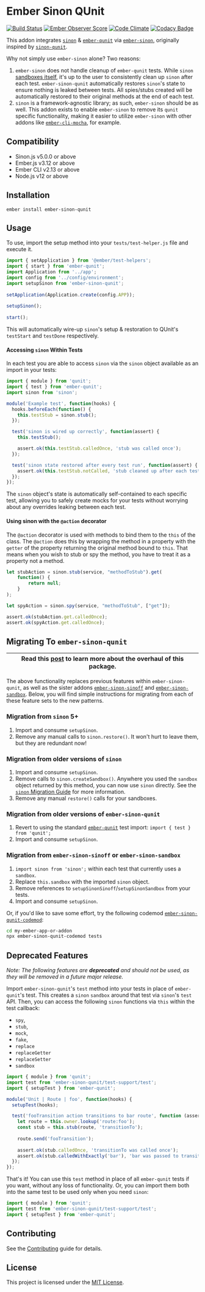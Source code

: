 Ember Sinon QUnit
=================

[![Build Status](https://travis-ci.org/elwayman02/ember-sinon-qunit.svg?branch=master)](https://travis-ci.org/elwayman02/ember-sinon-qunit)
[![Ember Observer Score](http://emberobserver.com/badges/ember-sinon-qunit.svg)](http://emberobserver.com/addons/ember-sinon-qunit)
[![Code Climate](https://codeclimate.com/github/elwayman02/ember-sinon-qunit/badges/gpa.svg)](https://codeclimate.com/github/elwayman02/ember-sinon-qunit)
[![Codacy Badge](https://api.codacy.com/project/badge/8c6fbb028801423fbd4b1bfe17c9b1a0)](https://www.codacy.com/app/hawker-jordan/ember-sinon-qunit)

This addon integrates [`sinon`](http://jhawk.co/sinonjs) & [`ember-qunit`](http://jhawk.co/ember-qunit) 
via [`ember-sinon`](http://jhawk.co/ember-sinon), originally inspired by [`sinon-qunit`](http://jhawk.co/sinon-qunit).

Why not simply use `ember-sinon` alone? Two reasons:

1. `ember-sinon` does not handle cleanup of `ember-qunit` tests. While `sinon` 
[sandboxes itself](https://sinonjs.org/guides/migrating-to-5.0), it's up to the user to 
consistently clean up `sinon` after each test. `ember-sinon-qunit` automatically 
restores `sinon`'s state to ensure nothing is leaked between tests. All spies/stubs created
will be automatically restored to their original methods at the end of each test.
2. `sinon` is a framework-agnostic library; as such, `ember-sinon` should be as well. This addon exists to enable
`ember-sinon` to remove its `qunit` specific functionality, making it easier to utilize `ember-sinon` 
with other addons like [`ember-cli-mocha`](http://jhawk.co/ember-cli-mocha), for example.


Compatibility
------------------------------------------------------------------------------

* Sinon.js v5.0.0 or above
* Ember.js v3.12 or above
* Ember CLI v2.13 or above
* Node.js v12 or above


Installation
------------------------------------------------------------------------------

```
ember install ember-sinon-qunit
```


Usage
------------------------------------------------------------------------------

To use, import the setup method into your `tests/test-helper.js` file and execute it.

```js
import { setApplication } from '@ember/test-helpers'; 
import { start } from 'ember-qunit'; 
import Application from '../app'; 
import config from '../config/environment'; 
import setupSinon from 'ember-sinon-qunit';
 
setApplication(Application.create(config.APP)); 
 
setupSinon();
 
start(); 
```

This will automatically wire-up `sinon`'s setup & restoration to QUnit's `testStart` and `testDone` respectively.

#### Accessing `sinon` Within Tests

In each test you are able to access `sinon` via the `sinon` object available as an import in your tests:

```js
import { module } from 'qunit';
import { test } from 'ember-qunit';
import sinon from 'sinon';

module('Example test', function(hooks) {
  hooks.beforeEach(function() {
    this.testStub = sinon.stub();
  });

  test('sinon is wired up correctly', function(assert) {
    this.testStub();

    assert.ok(this.testStub.calledOnce, 'stub was called once');
  });

  test('sinon state restored after every test run', function(assert) {
    assert.ok(this.testStub.notCalled, 'stub cleaned up after each test run');
  });
});
```

The `sinon` object's state is automatically self-contained to each specific test, allowing you to 
safely create mocks for your tests without worrying about any overrides leaking between each test.

#### Using sinon with the `@action` decorator

The `@action` decorator is used with methods to bind them to the `this` of the class. The `@action`
does this by wrapping the method in a property with the `getter` of the property returning the
original method bound to `this`. That means when you wish to stub or spy the method, you have to treat it as a
property not a method.

```js
let stubAction = sinon.stub(service, "methodToStub").get(
    function() { 
        return null; 
    }
);

let spyAction = sinon.spy(service, "methodToStub", ["get"]);

assert.ok(stubAction.get.calledOnce);
assert.ok(spyAction.get.calledOnce);
```

Migrating To `ember-sinon-qunit`
------------------------------------------------------------------------------

| Read this [post](https://www.jordanhawker.com/p/187541610821) to learn more about the overhaul of this package. |
| --- |

The above functionality replaces previous features within `ember-sinon-qunit`, 
as well as the sister addons [`ember-sinon-sinoff`](https://github.com/scalvert/ember-sinon-sinoff) 
and [`ember-sinon-sandbox`](https://github.com/scalvert/ember-sinon-sandbox). 
Below, you will find simple instructions for migrating from each of these feature sets to the new patterns.

### Migration from `sinon` 5+

1. Import and consume `setupSinon`.
1. Remove any manual calls to `sinon.restore()`. It won't hurt to leave them, but they are redundant now!

### Migration from older versions of `sinon`

1. Import and consume `setupSinon`.
1. Remove calls to `sinon.createSandbox()`. Anywhere you used the `sandbox` object returned by this method, 
you can now use `sinon` directly. See the [`sinon` Migration Guide](https://sinonjs.org/guides/migrating-to-5.0) 
for more information.
1. Remove any manual `restore()` calls for your sandboxes.

### Migration from older versions of `ember-sinon-qunit`

1. Revert to using the standard [`ember-qunit`](https://github.com/emberjs/ember-qunit) test import: 
`import { test } from 'qunit';`
1. Import and consume `setupSinon`.

### Migration from `ember-sinon-sinoff` or `ember-sinon-sandbox`

1. `import sinon from 'sinon';` within each test that currently uses a `sandbox`.
1. Replace `this.sandbox` with the imported `sinon` object.
1. Remove references to `setupSinonSinoff`/`setupSinonSandbox` from your tests.
1. Import and consume `setupSinon`.

Or, if you'd like to save some effort, try the following codemod [`ember-sinon-qunit-codemod`](https://github.com/sunwrobert/ember-sinon-qunit-codemod): 

```bash
cd my-ember-app-or-addon
npx ember-sinon-qunit-codemod tests
```

Deprecated Features
------------------------------------------------------------------------------

*Note: The following features are **deprecated** and should not be used, as they will be removed in a future major release.*

Import `ember-sinon-qunit`'s `test` method into your tests in place of `ember-qunit`'s test. This creates a `sinon` `sandbox`
around that test via `sinon`'s `test` API. Then, you can access the following `sinon` functions via `this` within the test callback:
* `spy`, 
* `stub`, 
* `mock`, 
* `fake`,
* `replace`
* `replaceGetter`
* `replaceSetter`
* `sandbox`

```javascript
import { module } from 'qunit';
import test from 'ember-sinon-qunit/test-support/test';
import { setupTest } from 'ember-qunit';

module('Unit | Route | foo', function(hooks) {
  setupTest(hooks);

  test('fooTransition action transitions to bar route', function (assert) {
    let route = this.owner.lookup('route:foo');
    const stub = this.stub(route, 'transitionTo');
    
    route.send('fooTransition');
    
    assert.ok(stub.calledOnce, 'transitionTo was called once');
    assert.ok(stub.calledWithExactly('bar'), 'bar was passed to transitionTo');
  });
});
```

That's it! You can use this `test` method in place of all `ember-qunit` tests if you want, without any 
loss of functionality. Or, you can import them both into the same test to be used only when you need `sinon`:

```javascript
import { module } from 'qunit';
import test from 'ember-sinon-qunit/test-support/test';
import { setupTest } from 'ember-qunit';
```

Contributing
------------------------------------------------------------------------------

See the [Contributing](CONTRIBUTING.md) guide for details.


License
------------------------------------------------------------------------------

This project is licensed under the [MIT License](LICENSE.md).
